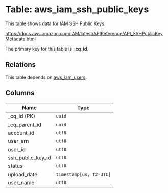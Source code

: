 # Table: aws_iam_ssh_public_keys

This table shows data for IAM SSH Public Keys.

https://docs.aws.amazon.com/IAM/latest/APIReference/API_SSHPublicKeyMetadata.html

The primary key for this table is **_cq_id**.

## Relations

This table depends on [aws_iam_users](aws_iam_users.md).

## Columns

| Name          | Type          |
| ------------- | ------------- |
|_cq_id (PK)|`uuid`|
|_cq_parent_id|`uuid`|
|account_id|`utf8`|
|user_arn|`utf8`|
|user_id|`utf8`|
|ssh_public_key_id|`utf8`|
|status|`utf8`|
|upload_date|`timestamp[us, tz=UTC]`|
|user_name|`utf8`|